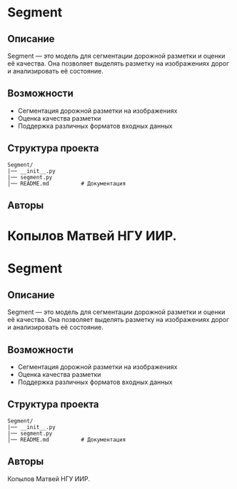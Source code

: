 # Segment

## Описание
Segment — это модель для сегментации дорожной разметки и оценки её качества. Она позволяет выделять разметку на изображениях дорог и анализировать её состояние.

## Возможности
- Сегментация дорожной разметки на изображениях
- Оценка качества разметки
- Поддержка различных форматов входных данных

## Структура проекта
```
Segment/
|── __init__.py 
|── segment.py   
│── README.md          # Документация
```

## Авторы
Копылов Матвей НГУ ИИР.
=======
# Segment

## Описание
Segment — это модель для сегментации дорожной разметки и оценки её качества. Она позволяет выделять разметку на изображениях дорог и анализировать её состояние.

## Возможности
- Сегментация дорожной разметки на изображениях
- Оценка качества разметки
- Поддержка различных форматов входных данных

## Структура проекта
```
Segment/
|── __init__.py 
|── segment.py   
│── README.md          # Документация
```

## Авторы
Копылов Матвей НГУ ИИР.
